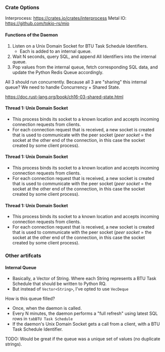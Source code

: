 ### Crate Options

Interprocess: https://crates.io/crates/interprocess
Metal IO:     https://github.com/tokio-rs/mio

#### Functions of the Daemon

1. Listen on a Unix Domain Socket for BTU Task Schedule Identifiers.
	* Each is added to an internal queue.
2. Wait N seconds, query SQL, and append All Identifiers into the internal queue.
3. Pop values from the internal queue, fetch corresponding SQL data, and update the Python Redis Queue accordingly.

All 3 should run concurrently.
Because all 3 are "sharing" this internal queue?  We need to handle Concurrency + Shared State.

https://doc.rust-lang.org/book/ch16-03-shared-state.html


#### Thread 1: Unix Domain Socket

* This process binds its socket to a known location and accepts incoming  connection requests from clients. 
* For each connection request that is received, a new socket is created that is used to communicate with the peer socket (*peer socket* = the socket at the other end of the connection, in this case the socket created by some client process).

#### Thread 1: Unix Domain Socket

* This process binds its socket to a known location and accepts incoming  connection requests from clients. 
* For each connection request that is received, a new socket is created that is used to communicate with the peer socket (*peer socket* = the socket at the other end of the connection, in this case the socket created by some client process).

#### Thread 1: Unix Domain Socket

* This process binds its socket to a known location and accepts incoming  connection requests from clients. 
* For each connection request that is received, a new socket is created that is used to communicate with the peer socket (*peer socket* = the socket at the other end of the connection, in this case the socket created by some client process).

### Other artifcats
#### Internal Queue

* Basically, a Vector of String.  Where each String represents a BTU Task Schedule that should be written to Python RQ.
* But instead of `Vector<String>`, I've opted to use `VecDeque`

How is this queue filled?

* Once, when the daemon is called.
* Every N minutes, the daemon performs a "full refresh" using latest SQL rows in `tabBTU Task Schedule`
* If the daemon's Unix Domain Socket gets a call from a client, with a BTU Task Schedule Identifier.

TODO: Would be great if the queue was a unique set of values (no duplicate strings).  

